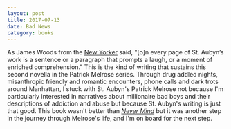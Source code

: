 ```yaml
---
layout: post
title: 2017-07-13 
date: Bad News
category: books
---
```


As James Woods from the <a href="http://www.newyorker.com/magazine/2012/02/27/noble-savages">New Yorker</a> said, "[o]n every page of St. Aubyn’s work is a sentence or a paragraph that prompts a laugh, or a moment of enriched comprehension." This is the kind of writing that sustains this second novella in the Patrick Melrose series. Through drug addled nights, misanthropic friendly and romantic encounters, phone calls and dark trots around Manhattan, I stuck with St. Aubyn's Patrick Melrose not because I'm particularly interested in narratives about millionaire bad boys and their descriptions of addiction and abuse but because St. Aubyn's writing is just that good. This book wasn't better than <em><a href="https://www.goodreads.com/review/show/2057967540">Never Mind</a></em> but it was another step in the journey through Melrose's life, and I'm on board for the next step.